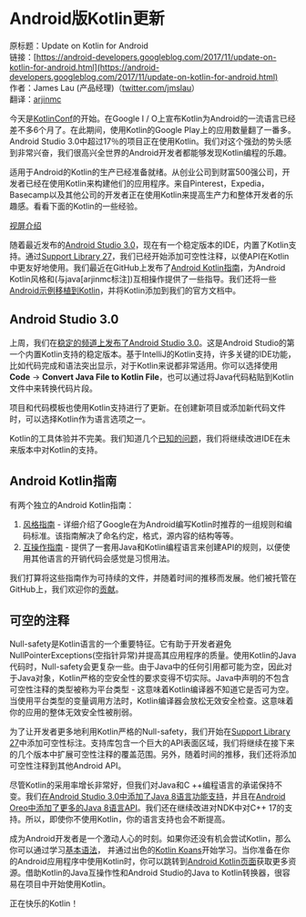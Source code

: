 # Android版Kotlin更新

原标题：Update on Kotlin for Android  
链接：[https://android-developers.googleblog.com/2017/11/update-on-kotlin-for-android.html](https://android-developers.googleblog.com/2017/11/update-on-kotlin-for-android.html)  
作者：James Lau (产品经理)（[twitter.com/jmslau](twitter.com/jmslau)）  
翻译：[arjinmc](https://github.com/arjinmc)  

今天是[KotlinConf](https://www.kotlinconf.com/)的开始。在Google I / O上宣布Kotlin为Android的一流语言已经差不多6个月了。在此期间，使用Kotlin的Google Play上的应用数量翻了一番多。Android Studio 3.0中超过17％的项目正在使用Kotlin。我们对这个强劲的势头感到非常兴奋，我们很高兴全世界的Android开发者都能够发现Kotlin编程的乐趣。

适用于Android的Kotlin的生产已经准备就绪。从创业公司到财富500强公司，开发者已经在使用Kotlin来构建他们的应用程序。来自Pinterest，Expedia，Basecamp以及其他公司的开发者正在使用Kotlin来提高生产力和整体开发者的乐趣感。看看下面的Kotlin的一些经验。

[视屏介绍](https://youtu.be/c6mhYGCKeaI)  

随着最近发布的[Android Studio 3.0](https://developer.android.com/studio/index.html)，现在有一个稳定版本的IDE，内置了Kotlin支持。通过[Support Library 27](https://developer.android.com/topic/libraries/support-library/revisions.html)，我们已经开始添加可空性注释，以使API在Kotlin中更友好地使用。我们最近在GitHub上发布了[Android Kotlin指南](https://android.github.io/kotlin-guides/)，为Android Kotlin风格和(与java[arjinmc标注])互相操作提供了一些指导。我们还将一些[Android示例移植到Kotlin](https://developer.android.com/samples/index.html?language=kotlin)，并将Kotlin添加到我们的官方文档中。

## Android Studio 3.0

上周，我们在[稳定的频道上发布了Android Studio 3.0](https://android-developers.googleblog.com/2017/10/android-studio-30.html)。这是Android Studio的第一个内置Kotlin支持的稳定版本。基于IntelliJ的Kotlin支持，许多关键的IDE功能，比如代码完成和语法突出显示，对于Kotlin来说都非常适用。你可以选择使用<strong>Code</strong> → <strong>Convert Java File to Kotlin File</strong>，也可以通过将Java代码粘贴到Kotlin文件中来转换代码片段。

项目和代码模板也使用Kotlin支持进行了更新。在创建新项目或添加新代码文件时，可以选择Kotlin作为语言选项之一。

Kotlin的工具体验并不完美。我们知道几个[已知的问题](https://developer.android.com/studio/preview/kotlin-issues.html)，我们将继续改进IDE在未来版本中对Kotlin的支持。

## Android Kotlin指南

有两个独立的Android Kotlin指南：

1. [风格指南](https://android.github.io/kotlin-guides/style.html) - 详细介绍了Google在为Android编写Kotlin时推荐的一组规则和编码标准。该指南解决了命名约定，格式，源内容的结构等等。
2. [互操作指南](https://android.github.io/kotlin-guides/interop.html) - 提供了一套用Java和Kotlin编程语言来创建API的规则，以便使用其他语言的开销代码会感觉是习惯用法。

我们打算将这些指南作为可持续的文件，并随着时间的推移而发展。他们被托管在GitHub上，我们欢迎你的[贡献](https://android.github.io/kotlin-guides/contribute.html)。

## 可空的注释

Null-safety是Kotlin语言的一个重要特征。它有助于开发者避免NullPointerExceptions(空指针异常)并提高其应用程序的质量。使用Kotlin的Java代码时，Null-safety会更复杂一些。由于Java中的任何引用都可能为空，因此对于Java对象，Kotlin严格的空安全性的要求变得不切实际。Java中声明的不包含可空性注释的类型被称为平台类型 - 这意味着Kotlin编译器不知道它是否可为空。当使用平台类型的变量调用方法时，Kotlin编译器会放松无效安全检查。这意味着你的应用的整体无效安全性被削弱。

为了让开发者更多地利用Kotlin严格的Null-safety，我们开始在[Support Library 27](https://developer.android.com/topic/libraries/support-library/revisions.html)中添加可空性标注。支持库包含一个巨大的API表面区域，我们将继续在接下来的几个版本中扩展可空性注释的覆盖范围。另外，随着时间的推移，我们还将添加可空性注释到其他Android API。

尽管Kotlin的采用率增长非常好，但我们对Java和C ++编程语言的承诺保持不变。我们[在Android Studio 3.0中添加了Java 8语言功能支持](https://developer.android.com/studio/write/java8-support.html)，并且在[Android Oreo中添加了更多的Java 8语言API](https://developer.android.com/about/versions/oreo/android-8.0.html#java)。我们还在继续改进对NDK中对C++ 17的支持。所以，即使你不使用Kotlin，你的语言支持也会不断提高。

成为Android开发者是一个激动人心的时刻。如果你还没有机会尝试Kotlin，那么你可以通过学习[基本语法](http://kotlinlang.org/docs/reference/basic-syntax.html)， 并通过出色的[Kotlin Koans](https://try.kotlinlang.org/)开始学习。当你准备在你的Android应用程序中使用Kotlin时，你可以跳转到[Android Kotlin页面](http://developer.android.com/kotlin)获取更多资源。借助Kotlin的Java互操作性和Android Studio的Java to Kotlin转换器，很容易在项目中开始使用Kotlin。

正在快乐的Kotlin！